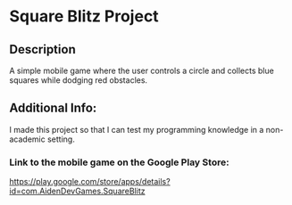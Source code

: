 # Square Blitz Project

## Description
A simple mobile game where the user controls a circle and collects blue squares while dodging red obstacles.

## Additional Info:
I made this project so that I can test my programming knowledge in a non-academic setting.

### Link to the mobile game on the Google Play Store:
https://play.google.com/store/apps/details?id=com.AidenDevGames.SquareBlitz
